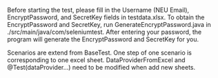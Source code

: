 Before starting the test, please fill in the Username (NEU Email), EncryptPassword, and SecretKey fields in testdata.xlsx. To obtain the EncryptPassword and SecretKey, run GenerateEncryptPassword.java in ./src/main/java/com/seleniumtest. After entering your password, the program will generate the EncryptPassword and SecretKey for you.

Scenarios are extend from BaseTest. One step of one scenario is corresponding to one excel sheet. DataProviderFromExcel and @Test(dataProvider...) need to be modified when add new sheets.
